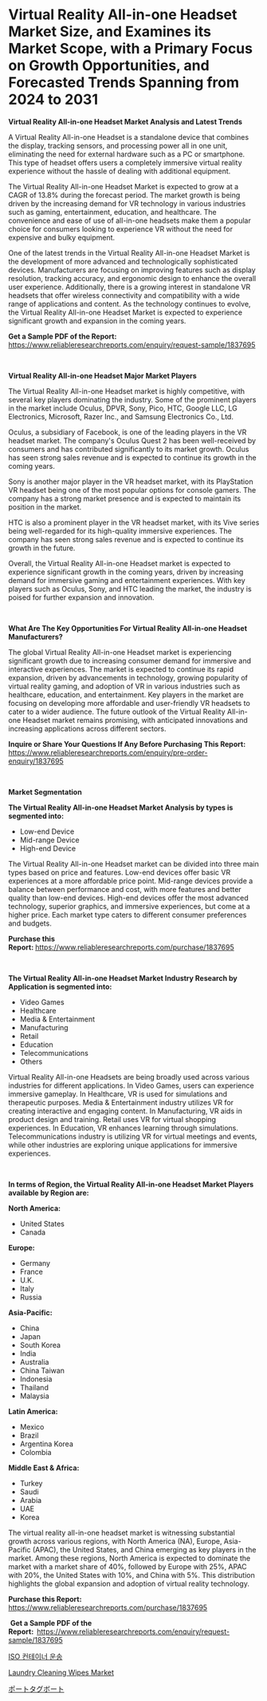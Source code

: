 <p><h1>Virtual Reality All-in-one Headset Market Size, and Examines its Market Scope, with a Primary Focus on Growth Opportunities, and Forecasted Trends Spanning from 2024 to 2031</h1></p><p><strong>Virtual Reality All-in-one Headset Market Analysis and Latest Trends</strong></p>
<p><p>A Virtual Reality All-in-one Headset is a standalone device that combines the display, tracking sensors, and processing power all in one unit, eliminating the need for external hardware such as a PC or smartphone. This type of headset offers users a completely immersive virtual reality experience without the hassle of dealing with additional equipment.</p><p>The Virtual Reality All-in-one Headset Market is expected to grow at a CAGR of 13.8% during the forecast period. The market growth is being driven by the increasing demand for VR technology in various industries such as gaming, entertainment, education, and healthcare. The convenience and ease of use of all-in-one headsets make them a popular choice for consumers looking to experience VR without the need for expensive and bulky equipment.</p><p>One of the latest trends in the Virtual Reality All-in-one Headset Market is the development of more advanced and technologically sophisticated devices. Manufacturers are focusing on improving features such as display resolution, tracking accuracy, and ergonomic design to enhance the overall user experience. Additionally, there is a growing interest in standalone VR headsets that offer wireless connectivity and compatibility with a wide range of applications and content. As the technology continues to evolve, the Virtual Reality All-in-one Headset Market is expected to experience significant growth and expansion in the coming years.</p></p>
<p><strong>Get a Sample PDF of the Report:&nbsp;</strong> <a href="https://www.reliableresearchreports.com/enquiry/request-sample/1837695">https://www.reliableresearchreports.com/enquiry/request-sample/1837695</a></p>
<p>&nbsp;</p>
<p><strong>Virtual Reality All-in-one Headset Major Market Players</strong></p>
<p><p>The Virtual Reality All-in-one Headset market is highly competitive, with several key players dominating the industry. Some of the prominent players in the market include Oculus, DPVR, Sony, Pico, HTC, Google LLC, LG Electronics, Microsoft, Razer Inc., and Samsung Electronics Co., Ltd. </p><p>Oculus, a subsidiary of Facebook, is one of the leading players in the VR headset market. The company's Oculus Quest 2 has been well-received by consumers and has contributed significantly to its market growth. Oculus has seen strong sales revenue and is expected to continue its growth in the coming years. </p><p>Sony is another major player in the VR headset market, with its PlayStation VR headset being one of the most popular options for console gamers. The company has a strong market presence and is expected to maintain its position in the market. </p><p>HTC is also a prominent player in the VR headset market, with its Vive series being well-regarded for its high-quality immersive experiences. The company has seen strong sales revenue and is expected to continue its growth in the future. </p><p>Overall, the Virtual Reality All-in-one Headset market is expected to experience significant growth in the coming years, driven by increasing demand for immersive gaming and entertainment experiences. With key players such as Oculus, Sony, and HTC leading the market, the industry is poised for further expansion and innovation.</p></p>
<p>&nbsp;</p>
<p><strong>What Are The Key Opportunities For Virtual Reality All-in-one Headset Manufacturers?</strong></p>
<p><p>The global Virtual Reality All-in-one Headset market is experiencing significant growth due to increasing consumer demand for immersive and interactive experiences. The market is expected to continue its rapid expansion, driven by advancements in technology, growing popularity of virtual reality gaming, and adoption of VR in various industries such as healthcare, education, and entertainment. Key players in the market are focusing on developing more affordable and user-friendly VR headsets to cater to a wider audience. The future outlook of the Virtual Reality All-in-one Headset market remains promising, with anticipated innovations and increasing applications across different sectors.</p></p>
<p><strong>Inquire or Share Your Questions If Any Before Purchasing This Report:</strong> <a href="https://www.reliableresearchreports.com/enquiry/pre-order-enquiry/1837695">https://www.reliableresearchreports.com/enquiry/pre-order-enquiry/1837695</a></p>
<p>&nbsp;</p>
<p><strong>Market Segmentation</strong></p>
<p><strong>The Virtual Reality All-in-one Headset Market Analysis by types is segmented into:</strong></p>
<p><ul><li>Low-end Device</li><li>Mid-range Device</li><li>High-end Device</li></ul></p>
<p><p>The Virtual Reality All-in-one Headset market can be divided into three main types based on price and features. Low-end devices offer basic VR experiences at a more affordable price point. Mid-range devices provide a balance between performance and cost, with more features and better quality than low-end devices. High-end devices offer the most advanced technology, superior graphics, and immersive experiences, but come at a higher price. Each market type caters to different consumer preferences and budgets.</p></p>
<p><strong>Purchase this Report:&nbsp;</strong><a href="https://www.reliableresearchreports.com/purchase/1837695">https://www.reliableresearchreports.com/purchase/1837695</a></p>
<p>&nbsp;</p>
<p><strong>The Virtual Reality All-in-one Headset Market Industry Research by Application is segmented into:</strong></p>
<p><ul><li>Video Games</li><li>Healthcare</li><li>Media & Entertainment</li><li>Manufacturing</li><li>Retail</li><li>Education</li><li>Telecommunications</li><li>Others</li></ul></p>
<p><p>Virtual Reality All-in-one Headsets are being broadly used across various industries for different applications. In Video Games, users can experience immersive gameplay. In Healthcare, VR is used for simulations and therapeutic purposes. Media & Entertainment industry utilizes VR for creating interactive and engaging content. In Manufacturing, VR aids in product design and training. Retail uses VR for virtual shopping experiences. In Education, VR enhances learning through simulations. Telecommunications industry is utilizing VR for virtual meetings and events, while other industries are exploring unique applications for immersive experiences.</p></p>
<p>&nbsp;</p>
<p><strong>In terms of Region, the Virtual Reality All-in-one Headset Market Players available by Region are:</strong></p>
<p>
    <p> <strong> North America: </strong>
        <ul>
            <li>United States</li>
            <li>Canada</li>
        </ul>
        </p> 
    <p> <strong> Europe: </strong>
        <ul>
            <li>Germany</li>
            <li>France</li>
            <li>U.K.</li>
            <li>Italy</li>
            <li>Russia</li>
        </ul>
        </p> 
    <p> <strong> Asia-Pacific: </strong>
        <ul>
            <li>China</li>
            <li>Japan</li>
            <li>South Korea</li>
            <li>India</li>
            <li>Australia</li>
            <li>China Taiwan</li>
            <li>Indonesia</li>
            <li>Thailand</li>
            <li>Malaysia</li>
        </ul>
        </p> 
    <p> <strong> Latin America: </strong>
        <ul>
            <li>Mexico</li>
            <li>Brazil</li>
            <li>Argentina Korea</li>
            <li>Colombia</li>
        </ul>
        </p> 
    <p> <strong> Middle East & Africa: </strong>
        <ul>
            <li>Turkey</li>
            <li>Saudi</li>
            <li>Arabia</li>
            <li>UAE</li>
            <li>Korea</li>
        </ul>
    </p>
    </p>
<p><p>The virtual reality all-in-one headset market is witnessing substantial growth across various regions, with North America (NA), Europe, Asia-Pacific (APAC), the United States, and China emerging as key players in the market. Among these regions, North America is expected to dominate the market with a market share of 40%, followed by Europe with 25%, APAC with 20%, the United States with 10%, and China with 5%. This distribution highlights the global expansion and adoption of virtual reality technology.</p></p>
<p><strong>Purchase this Report: </strong><a href="https://www.reliableresearchreports.com/purchase/1837695">https://www.reliableresearchreports.com/purchase/1837695</a></p>
<p>&nbsp;<strong>Get a Sample PDF of the Report:&nbsp;&nbsp;</strong><a href="https://www.reliableresearchreports.com/enquiry/request-sample/1837695">https://www.reliableresearchreports.com/enquiry/request-sample/1837695</a></p>
<p><strong></strong></p>
<p><p><a href="https://github.com/vskv4779xr1/Market-Research-Report-List-1/blob/main/11518137080.md">ISO 컨테이너 운송</a></p><p><a href="https://github.com/ChiragRp1/Market-Research-Report-List-3/blob/main/laundry-cleaning-wipes-market.md">Laundry Cleaning Wipes Market</a></p><p><a href="https://github.com/wkuactfdzwizk06/Market-Research-Report-List-1/blob/main/60719567688.md">ポートタグボート</a></p></p>